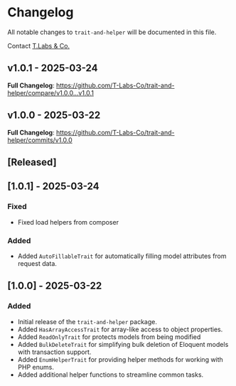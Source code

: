 # Changelog

All notable changes to `trait-and-helper` will be documented in this file.

Contact [T.Labs & Co.](https://github.com/ty-huynh)

## v1.0.1 - 2025-03-24

**Full Changelog**: https://github.com/T-Labs-Co/trait-and-helper/compare/v1.0.0...v1.0.1

## v1.0.0 - 2025-03-22

**Full Changelog**: https://github.com/T-Labs-Co/trait-and-helper/commits/v1.0.0

## [Released]

## [1.0.1] - 2025-03-24

### Fixed

- Fixed load helpers from composer

### Added

- Added `AutoFillableTrait` for automatically filling model attributes from request data.

## [1.0.0] - 2025-03-22

### Added

- Initial release of the `trait-and-helper` package.
- Added `HasArrayAccessTrait` for array-like access to object properties.
- Added `ReadOnlyTrait` for protects models from being modified
- Added `BulkDeleteTrait` for simplifying bulk deletion of Eloquent models with transaction support.
- Added `EnumHelperTrait` for providing helper methods for working with PHP enums.
- Added additional helper functions to streamline common tasks.
